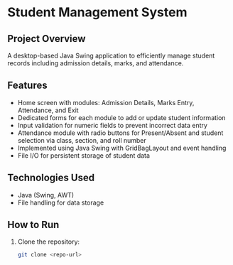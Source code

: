 # Student Management System

## Project Overview
A desktop-based Java Swing application to efficiently manage student records including admission details, marks, and attendance.

## Features
- Home screen with modules: Admission Details, Marks Entry, Attendance, and Exit
- Dedicated forms for each module to add or update student information
- Input validation for numeric fields to prevent incorrect data entry
- Attendance module with radio buttons for Present/Absent and student selection via class, section, and roll number
- Implemented using Java Swing with GridBagLayout and event handling
- File I/O for persistent storage of student data

## Technologies Used
- Java (Swing, AWT)
- File handling for data storage

## How to Run
1. Clone the repository:
   ```bash
   git clone <repo-url>
